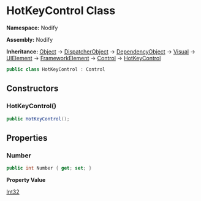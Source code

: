 # HotKeyControl Class  
  
**Namespace:** Nodify  
  
**Assembly:** Nodify  
  
**Inheritance:** [Object](https://docs.microsoft.com/en-us/dotnet/api/System.Object) → [DispatcherObject](https://docs.microsoft.com/en-us/dotnet/api/System.Windows.Threading.DispatcherObject) → [DependencyObject](https://docs.microsoft.com/en-us/dotnet/api/System.Windows.DependencyObject) → [Visual](https://docs.microsoft.com/en-us/dotnet/api/System.Windows.Media.Visual) → [UIElement](https://docs.microsoft.com/en-us/dotnet/api/System.Windows.UIElement) → [FrameworkElement](https://docs.microsoft.com/en-us/dotnet/api/System.Windows.FrameworkElement) → [Control](https://docs.microsoft.com/en-us/dotnet/api/System.Windows.Controls.Control) → [HotKeyControl](Nodify_HotKeyControl)  
  
```csharp  
public class HotKeyControl : Control  
```  
  
## Constructors  
  
### HotKeyControl()  
  
```csharp  
public HotKeyControl();  
```  
  
## Properties  
  
### Number  
  
```csharp  
public int Number { get; set; }  
```  
  
**Property Value**  
  
[Int32](https://docs.microsoft.com/en-us/dotnet/api/System.Int32)  
  
